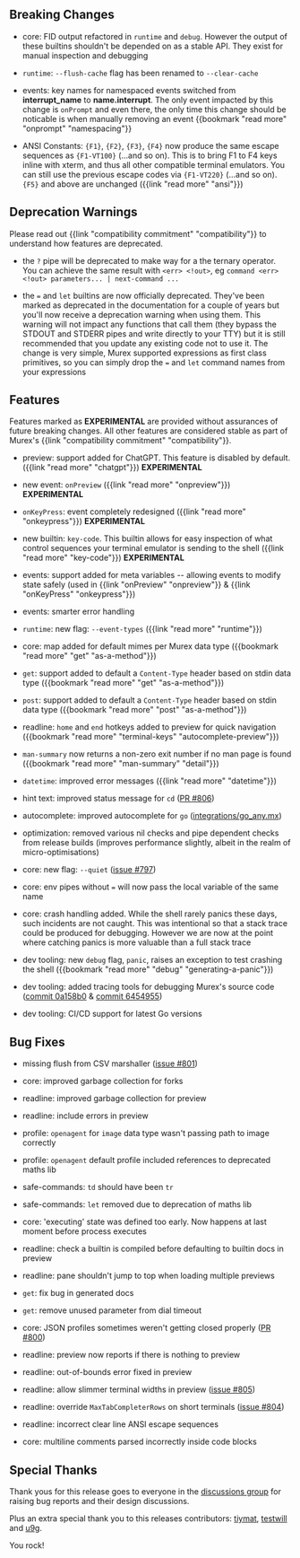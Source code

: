 ## Breaking Changes

* core: FID output refactored in `runtime` and `debug`. However the output of these builtins shouldn't be depended on as a stable API. They exist for manual inspection and debugging
  
* `runtime`: `--flush-cache` flag has been renamed to `--clear-cache`

* events: key names for namespaced events switched from **interrupt_name** to **name.interrupt**. The only event impacted by this change is `onPrompt` and even there, the only time this change should be noticable is when manually removing an event {{bookmark "read more" "onprompt" "namespacing"}}

* ANSI Constants: `{F1}`, `{F2}`, `{F3}`, `{F4}` now produce the same escape sequences as `{F1-VT100}` (...and so on). This is to bring F1 to F4 keys inline with xterm, and thus all other compatible terminal emulators. You can still use the previous escape codes via `{F1-VT220}` (...and so on). `{F5}` and above are unchanged ({{link "read more" "ansi"}})

## Deprecation Warnings

Please read out {{link "compatibility commitment" "compatibility"}} to understand how features are deprecated.

* the `?` pipe will be deprecated to make way for a the ternary operator. You can achieve the same result with `<err> <!out>`, eg `command <err> <!out> parameters... | next-command ...`
  
* the `=` and `let` builtins are now officially deprecated. They've been marked as deprecated in the documentation for a couple of years but you'll now receive a deprecation warning when using them. This warning will not impact any functions that call them (they bypass the STDOUT and STDERR pipes and write directly to your TTY) but it is still recommended that you update any existing code not to use it. The change is very simple, Murex supported expressions as first class primitives, so you can simply drop the `=` and `let` command names from your expressions

## Features

Features marked as **EXPERIMENTAL** are provided without assurances of future breaking changes. All other features are considered stable as part of Murex's {{link "compatibility commitment" "compatibility"}}.

* preview: support added for ChatGPT. This feature is disabled by default. ({{link "read more" "chatgpt"}}) **EXPERIMENTAL**

* new event: `onPreview` ({{link "read more" "onpreview"}}) **EXPERIMENTAL**
  
* `onKeyPress`: event completely redesigned ({{link "read more" "onkeypress"}}) **EXPERIMENTAL**

* new builtin: `key-code`. This builtin allows for easy inspection of what control sequences your terminal emulator is sending to the shell ({{link "read more" "key-code"}}) **EXPERIMENTAL**
  
* events: support added for meta variables -- allowing events to modify state safely (used in {{link "onPreview" "onpreview"}} & {{link "onKeyPress" "onkeypress"}})
  
* events: smarter error handling
 
* `runtime`: new flag: `--event-types` ({{link "read more" "runtime"}})

* core: map added for default mimes per Murex data type ({{bookmark "read more" "get" "as-a-method"}})
 
* `get`: support added to default a `Content-Type` header based on stdin data type ({{bookmark "read more" "get" "as-a-method"}})

* `post`: support added to default a `Content-Type` header based on stdin data type ({{bookmark "read more" "post" "as-a-method"}})
  
* readline: `home` and `end` hotkeys added to preview for quick navigation ({{bookmark "read more" "terminal-keys" "autocomplete-preview"}})
  
* `man-summary` now returns a non-zero exit number if no man page is found ({{bookmark "read more" "man-summary" "detail"}})
  
* `datetime`: improved error messages ({{link "read more" "datetime"}})

* hint text: improved status message for `cd` ([PR #806](https://github.com/lmorg/murex/pull/806))

* autocomplete: improved autocomplete for `go` ([integrations/go_any.mx](https://github.com/lmorg/murex/blob/ab3010a0818977cc6cdeb23d5df9dbf937b33961/integrations/go_any.mx))

* optimization: removed various nil checks and pipe dependent checks from release builds (improves performance slightly, albeit in the realm of micro-optimisations)

* core: new flag: `--quiet` ([issue #797](https://github.com/lmorg/murex/issues/797))

* core: env pipes without `=` will now pass the local variable of the same name

* core: crash handling added. While the shell rarely panics these days, such incidents are not caught. This was intentional so that a stack trace could be produced for debugging. However we are now at the point where catching panics is more valuable than a full stack trace

* dev tooling: new `debug` flag, `panic`, raises an exception to test crashing the shell ({{bookmark "read more" "debug" "generating-a-panic"}})
  
* dev tooling: added tracing tools for debugging Murex's source code ([commit 0a158b0](https://github.com/lmorg/murex/pull/794/commits/0a158b079a1b5953f60f36c62b6d9fc604d6ecb6) & [commit 6454955](https://github.com/lmorg/murex/pull/794/commits/6454955e9641748ea7fd0a95ed2f9a5ef2ca472f))

* dev tooling: CI/CD support for latest Go versions

## Bug Fixes

* missing flush from CSV marshaller ([issue #801](https://github.com/lmorg/murex/issues/801))

* core: improved garbage collection for forks

* readline: improved garbage collection for preview

* readline: include errors in preview

* profile: `openagent` for `image` data type wasn't passing path to image correctly
  
* profile: `openagent` default profile included references to deprecated maths lib

* safe-commands: `td` should have been `tr`
  
* safe-commands: `let` removed due to deprecation of maths lib
  
* core: 'executing' state was defined too early. Now happens at last moment before process executes

* readline: check a builtin is compiled before defaulting to builtin docs in preview
  
* readline: pane shouldn't jump to top when loading multiple previews
  
* `get`: fix bug in generated docs
  
* `get`: remove unused parameter from dial timeout
  
* core: JSON profiles sometimes weren't getting closed properly ([PR #800](https://github.com/lmorg/murex/pull/800))
  
* readline: preview now reports if there is nothing to preview
  
* readline: out-of-bounds error fixed in preview
  
* readline: allow slimmer terminal widths in preview ([issue #805](https://github.com/lmorg/murex/issues/805))

* readline: override `MaxTabCompleterRows` on short terminals ([issue #804](https://github.com/lmorg/murex/issues/804))

* readline: incorrect clear line ANSI escape sequences

* core: multiline comments parsed incorrectly inside code blocks
  
## Special Thanks

Thank yous for this release goes to everyone in the [discussions group](https://github.com/lmorg/murex/discussions) for raising bug reports and their design discussions.

Plus an extra special thank you to this releases contributors: [tiymat](https://github.com/lmorg/murex/pulls?q=author%3Atiymat), [testwill](https://github.com/lmorg/murex/pulls?q=author%3Atestwill) and [u9g](https://github.com/lmorg/murex/pulls?q=author%3Au9g).

You rock!

